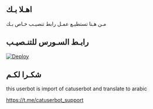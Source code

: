 ## اهـلا بـك
مـن هـنا تستطيـع عمـل رابط تنصيـب خـاص بـك

## رابـط السـورس للتنـصيـب

[![Deploy](https://www.herokucdn.com/deploy/button.svg)](https://heroku.com/deploy?template=https://github.com/usof5/jmthon)

## شكـرا لكـم 


this userbot is import of catuserbot and translate to arabic

https://t.me/catuserbot_support

